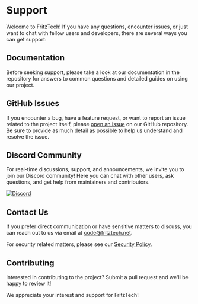 # Support

Welcome to FritzTech! If you have any questions, encounter issues, or just want to chat with fellow users and developers, there are several ways you can get support:

## Documentation

Before seeking support, please take a look at our documentation in the repository for answers to common questions and detailed guides on using our project.

## GitHub Issues

If you encounter a bug, have a feature request, or want to report an issue related to the project itself, please [open an issue](/issues) on our GitHub repository. Be sure to provide as much detail as possible to help us understand and resolve the issue.

## Discord Community

For real-time discussions, support, and announcements, we invite you to join our Discord community! Here you can chat with other users, ask questions, and get help from maintainers and contributors.

<a href="https://discord.gg/FWJS8RZrt8"><img alt="Discord" src="https://img.shields.io/discord/1148436645973074060?style=for-the-badge&logo=discord&logoSize=auto&label=Community&link=https%3A%2F%2Fdiscord.gg%2FFWJS8RZrt8"></a>

## Contact Us

If you prefer direct communication or have sensitive matters to discuss, you can reach out to us via email at [code@fritztech.net](mailto:code@fritztech.net).

For security related matters, please see our [Security Policy](/?tab=security-ov-file#).

## Contributing

Interested in contributing to the project? Submit a pull request and we'll be happy to review it!

We appreciate your interest and support for FritzTech!
